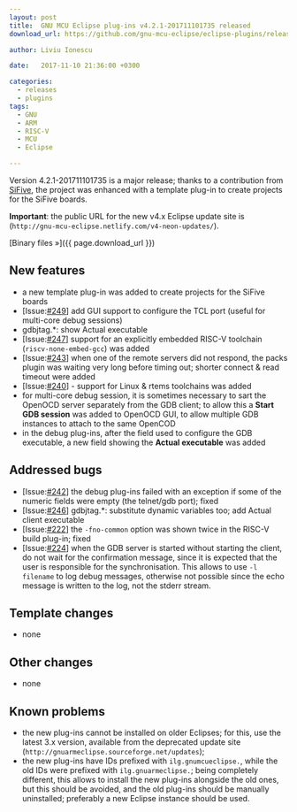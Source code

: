 ```yaml
---
layout: post
title:  GNU MCU Eclipse plug-ins v4.2.1-201711101735 released
download_url: https://github.com/gnu-mcu-eclipse/eclipse-plugins/releases/tag/v4.2.1-201711101735

author: Liviu Ionescu

date:   2017-11-10 21:36:00 +0300

categories:
  - releases
  - plugins
tags:
  - GNU
  - ARM
  - RISC-V
  - MCU
  - Eclipse

---
```


Version 4.2.1-201711101735 is a major release; thanks to a contribution from [SiFive](https://www.sifive.com), the project was enhanced with a template plug-in to create projects for the SiFive boards.

**Important**: the public URL for the new v4.x Eclipse update site is (`http://gnu-mcu-eclipse.netlify.com/v4-neon-updates/`).

[Binary files »]({{ page.download_url }})

## New features

* a new template plug-in was added to create projects for the SiFive boards 
* [Issue:[#249](https://github.com/gnu-mcu-eclipse/eclipse-plugins/issues/249)] add GUI support to configure the TCL port (useful for multi-core debug sessions)
* gdbjtag.*: show Actual executable
* [Issue:[#247](https://github.com/gnu-mcu-eclipse/eclipse-plugins/issues/247)] support for an explicitly embedded RISC-V toolchain (`riscv-none-embed-gcc`) was added
* [Issue:[#243](https://github.com/gnu-mcu-eclipse/eclipse-plugins/issues/243)] when one of the remote servers did not respond, the packs plugin was waiting very long before timing out; shorter connect & read timeout were added
* [Issue:[#240](https://github.com/gnu-mcu-eclipse/eclipse-plugins/issues/240)] - support for Linux & rtems toolchains was added
* for multi-core debug session, it is sometimes necessary to sart the OpenOCD server separately from the GDB client; to allow this a **Start GDB session** was added to OpenOCD GUI, to allow multiple GDB instances to attach to the same OpenCOD
* in the debug plug-ins, after the field used to configure the GDB executable, a new field showing the **Actual executable** was added

## Addressed bugs

* [Issue:[#242](https://github.com/gnu-mcu-eclipse/eclipse-plugins/issues/242)] the debug plug-ins failed with an exception if some of the numeric fields were empty (the telnet/gdb port); fixed
* [Issue:[#246](https://github.com/gnu-mcu-eclipse/eclipse-plugins/issues/246)] gdbjtag.*: substitute dynamic variables too;  add Actual client executable
* [Issue:[#222](https://github.com/gnu-mcu-eclipse/eclipse-plugins/issues/222)] the `-fno-common` option was shown twice in the RISC-V build plug-in; fixed
* [Issue:[#224](https://github.com/gnu-mcu-eclipse/eclipse-plugins/issues/224)] when the GDB server is started without starting the client, do not wait for the confirmation message, since it is expected that the user is responsible for the synchronisation. This allows to use `-l filename` to log debug messages, otherwise not possible since the echo message is written to the log, not the stderr stream.

## Template changes

* none

## Other changes

* none

## Known problems

* the new plug-ins cannot be installed on older Eclipses; for this, use the latest 3.x version, available from the deprecated update site (`http://gnuarmeclipse.sourceforge.net/updates`);
* the new plug-ins have IDs prefixed with `ilg.gnumcueclipse.`, while the old IDs were prefixed with `ilg.gnuarmeclipse.`; being completely different, this allows to install the new plug-ins alongside the old ones, but this should be avoided, and the old plug-ins should be manually uninstalled; preferably a new Eclipse instance should be used.
